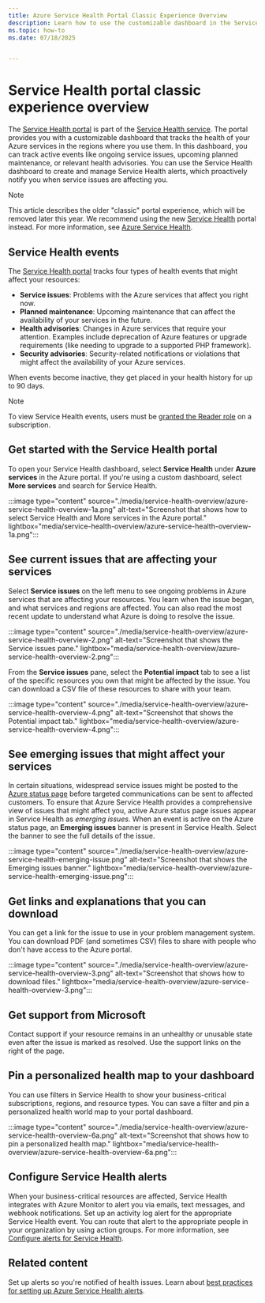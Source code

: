 ```yaml
---
title: Azure Service Health Portal Classic Experience Overview
description: Learn how to use the customizable dashboard in the Service Health portal to track the health of your Azure services in the regions where you use them. 
ms.topic: how-to
ms.date: 07/18/2025


---
```

# Service Health portal classic experience overview

The [Service Health portal](https://portal.azure.com/#view/Microsoft_Azure_Health/AzureHealthBrowseBlade/~/serviceIssues) is part of the [Service Health service](overview.md). The portal provides you with a customizable dashboard that tracks the health of your Azure services in the regions where you use them. In this dashboard, you can track active events like ongoing service issues, upcoming planned maintenance, or relevant health advisories. You can use the Service Health dashboard to create and manage Service Health alerts, which proactively notify you when service issues are affecting you.

>[!Note]
>This article describes the older "classic" portal experience, which will be removed later this year. We recommend using the new [Service Health](service-health-portal-update.md) portal instead. 
>For more information, see [Azure Service Health](https://aka.ms/azureservicehealth).

## Service Health events

The [Service Health portal](https://portal.azure.com/#view/Microsoft_Azure_Health/AzureHealthBrowseBlade/~/serviceIssues) tracks four types of health events that might affect your resources:

- **Service issues**: Problems with the Azure services that affect you right now.
- **Planned maintenance**: Upcoming maintenance that can affect the availability of your services in the future.  
- **Health advisories**: Changes in Azure services that require your attention. Examples include deprecation of Azure features or upgrade requirements (like needing to upgrade to a supported PHP framework).
- **Security advisories**: Security-related notifications or violations that might affect the availability of your Azure services.

When events become inactive, they get placed in your health history for up to 90 days.

> [!NOTE]
> To view Service Health events, users must be [granted the Reader role](/azure/role-based-access-control/role-assignments-portal) on a subscription.

## Get started with the Service Health portal

To open your Service Health dashboard, select **Service Health** under **Azure services** in the Azure portal. If you're using a custom dashboard, select **More services** and search for Service Health.

:::image type="content" source="./media/service-health-overview/azure-service-health-overview-1a.png" alt-text="Screenshot that shows how to select Service Health and More services in the Azure portal." lightbox="media/service-health-overview/azure-service-health-overview-1a.png":::

## See current issues that are affecting your services

Select **Service issues** on the left menu to see ongoing problems in Azure services that are affecting your resources. You learn when the issue began, and what services and regions are affected. You can also read the most recent update to understand what Azure is doing to resolve the issue.

:::image type="content" source="./media/service-health-overview/azure-service-health-overview-2.png" alt-text="Screenshot that shows the Service issues pane." lightbox="media/service-health-overview/azure-service-health-overview-2.png":::

From the **Service issues** pane, select the **Potential impact** tab to see a list of the specific resources you own that might be affected by the issue. You can download a CSV file of these resources to share with your team.

:::image type="content" source="./media/service-health-overview/azure-service-health-overview-4.png" alt-text="Screenshot that shows the Potential impact tab." lightbox="media/service-health-overview/azure-service-health-overview-4.png":::

## See emerging issues that might affect your services

In certain situations, widespread service issues might be posted to the [Azure status page](https://azure.status.microsoft) before targeted communications can be sent to affected customers. To ensure that Azure Service Health provides a comprehensive view of issues that might affect you, active Azure status page issues appear in Service Health as *emerging issues*. When an event is active on the Azure status page, an **Emerging issues** banner is present in Service Health. Select the banner to see the full details of the issue.

:::image type="content" source="./media/service-health-overview/azure-service-health-emerging-issue.png" alt-text="Screenshot that shows the Emerging issues banner." lightbox="media/service-health-overview/azure-service-health-emerging-issue.png":::

## Get links and explanations that you can download

You can get a link for the issue to use in your problem management system. You can download PDF (and sometimes CSV) files to share with people who don't have access to the Azure portal.

:::image type="content" source="./media/service-health-overview/azure-service-health-overview-3.png" alt-text="Screenshot that shows how to download files." lightbox="media/service-health-overview/azure-service-health-overview-3.png":::

## Get support from Microsoft

Contact support if your resource remains in an unhealthy or unusable state even after the issue is marked as resolved. Use the support links on the right of the page.  

## Pin a personalized health map to your dashboard

You can use filters in Service Health to show your business-critical subscriptions, regions, and resource types. You can save a filter and pin a personalized health world map to your portal dashboard.

:::image type="content" source="./media/service-health-overview/azure-service-health-overview-6a.png" alt-text="Screenshot that shows how to pin a personalized health map." lightbox="media/service-health-overview/azure-service-health-overview-6a.png":::

## Configure Service Health alerts

When your business-critical resources are affected, Service Health integrates with Azure Monitor to alert you via emails, text messages, and webhook notifications. Set up an activity log alert for the appropriate Service Health event. You can route that alert to the appropriate people in your organization by using action groups. For more information, see [Configure alerts for Service Health](./alerts-activity-log-service-notifications-portal.md).


## Related content

Set up alerts so you're notified of health issues. 
Learn about [best practices for setting up Azure Service Health alerts](https://learn-video.azurefd.net/vod/player?id=771688cf-0348-44c4-ba48-f36bcd0aba3f).
